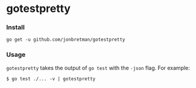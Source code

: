 # gotestpretty

### Install

```
go get -u github.com/jonbretman/gotestpretty
```

### Usage

`gotestpretty` takes the output of `go test` with the `-json` flag. For example:

```
$ go test ./... -v | gotestpretty
```
